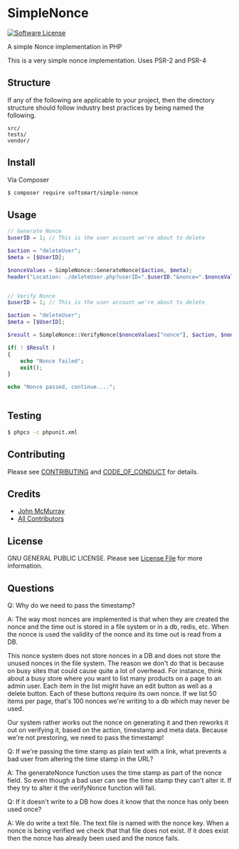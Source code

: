 # SimpleNonce

[![Software License][ico-license]](LICENSE.md)

A simple Nonce implementation in PHP

This is a very simple nonce implementation.  Uses PSR-2 and PSR-4

## Structure

If any of the following are applicable to your project, then the directory structure should follow industry best practices by being named the following.

```       
src/
tests/
vendor/
```


## Install

Via Composer

``` bash
$ composer require softsmart/simple-nonce
```

## Usage

``` php
// Generate Nonce
$userID = 1; // This is the user account we're about to delete

$action = "deleteUser";
$meta = [$UserID];

$nonceValues = SimpleNonce::GenerateNonce($action, $meta);
header("Location: ./deleteUser.php?userID=".$userID."&nonce=".$nonceValues["nonce"]."&timeStamp=".$nonceValues["timeStamp"]);


// Verify Nonce
$userID = 1; // This is the user account we're about to delete

$action = "deleteUser";
$meta = [$UserID];

$result = SimpleNonce::VerifyNonce($nonceValues["nonce"], $action, $nonceValues["timeStamp"], $meta);

if( ! $Result )
{
    echo "Nonce failed";
    exit();
}

echo "Nonce passed, continue....";
    
```


## Testing

``` bash
$ phpcs -c phpunit.xml
```

## Contributing

Please see [CONTRIBUTING](CONTRIBUTING.md) and [CODE_OF_CONDUCT](CODE_OF_CONDUCT.md) for details.


## Credits

- [John McMurray][link-author]
- [All Contributors][link-contributors]

## License

GNU GENERAL PUBLIC LICENSE. Please see [License File](LICENSE.md) for more information.

[ico-license]: https://img.shields.io/aur/license/yaourt.svg?style=flat-square

[link-packagist]: https://packagist.org/packages/:vendor/:package_name
[link-downloads]: https://packagist.org/packages/:vendor/:package_name
[link-author]: https://github.com/jsmcm
[link-contributors]: ../../contributors


## Questions

Q: Why do we need to pass the timestamp?

A: The way most nonces are implemented is that when they are created the nonce and the time out is stored in a file system or in a db, redis, etc. When the nonce is used the validity of the nonce and its time out is read from a DB. 

This nonce system does not store nonces in a DB and does not store the unused nonces in the file system. The reason we don't do that is because on busy sites that could cause quite a lot of overhead. For instance, think about a busy store where you want to list many products on a page to an admin user. Each item in the list might have an edit button as well as a delete button. Each of these buttons require its own nonce. If we list 50 items per page, that's 100 nonces we're writing to a db which may never be used.

Our system rather works out the nonce on generating it and then reworks it out on verifying it, based on the action, timestamp and meta data. Because we're not prestoring, we need to pass the timestamp!


Q: If we're passing the time stamp as plain text with a link, what prevents a bad user from altering the time stamp in the URL?

A: The generateNonce function uses the time stamp as part of the nonce field. So even though a bad user can see the time stamp they can't alter it. If they try to alter it the verifyNonce function will fail.


Q: If it doesn't write to a DB how does it know that the nonce has only been used once?

A: We do write a text file. The text file is named with the nonce key. When a nonce is being verified we check that that file does not exist. If it does exist then the nonce has already been used and the nonce fails.

